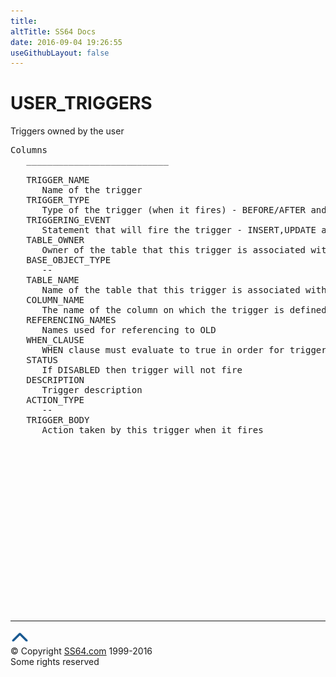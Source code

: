 ```yaml
---
title:
altTitle: SS64 Docs
date: 2016-09-04 19:26:55
useGithubLayout: false
---
```

<!-- #BeginLibraryItem "/Library/head_orad.lbi" --><!-- #EndLibraryItem --><h1>USER_TRIGGERS </h1><p> Triggers owned by the user </p> 
 
<pre>Columns
   ___________________________
 
   TRIGGER_NAME
      Name of the trigger
   TRIGGER_TYPE
      Type of the trigger (when it fires) - BEFORE/AFTER and STATEMENT/ROW
   TRIGGERING_EVENT
      Statement that will fire the trigger - INSERT,UPDATE and/or DELETE
   TABLE_OWNER
      Owner of the table that this trigger is associated with
   BASE_OBJECT_TYPE
      --
   TABLE_NAME
      Name of the table that this trigger is associated with
   COLUMN_NAME
      The name of the column on which the trigger is defined over
   REFERENCING_NAMES
      Names used for referencing to OLD
   WHEN_CLAUSE
      WHEN clause must evaluate to true in order for triggering body to execute
   STATUS
      If DISABLED then trigger will not fire
   DESCRIPTION
      Trigger description
   ACTION_TYPE
      --
   TRIGGER_BODY
      Action taken by this trigger when it fires

</pre><!-- #BeginLibraryItem "/Library/foot_orad.lbi" --><p>
<!-- oracle-footer -->
<ins class="adsbygoogle" style="display:inline-block;width:300px;height:250px" data-ad-client="ca-pub-6140977852749469" data-ad-slot="4275490898"></ins>
<script>
(adsbygoogle = window.adsbygoogle || []).push({});
</script></p>
<hr>
<div id="bl" class="footer"><a href="USER_TRIGGERS.html#"><img src="../images/top.png" width="30" height="22" alt="Back to the Top"></a></div>
<div id="br" class="footer, tagline">© Copyright <a href="http://ss64.com/">SS64.com</a> 1999-2016<br>
Some rights reserved</div>
<!-- #EndLibraryItem -->

